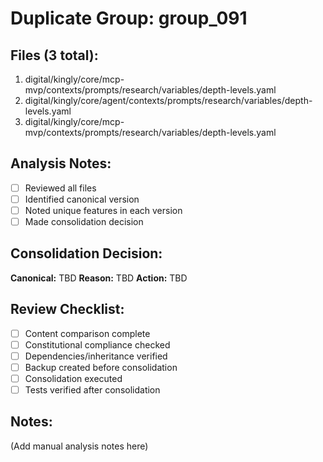 # Duplicate Group: group_091

## Files (3 total):
1. digital/kingly/core/mcp-mvp/contexts/prompts/research/variables/depth-levels.yaml
2. digital/kingly/core/agent/contexts/prompts/research/variables/depth-levels.yaml
3. digital/kingly/core/mcp-mvp/contexts/prompts/research/variables/depth-levels.yaml

## Analysis Notes:
- [ ] Reviewed all files
- [ ] Identified canonical version
- [ ] Noted unique features in each version
- [ ] Made consolidation decision

## Consolidation Decision:
**Canonical:** TBD
**Reason:** TBD
**Action:** TBD

## Review Checklist:
- [ ] Content comparison complete
- [ ] Constitutional compliance checked
- [ ] Dependencies/inheritance verified
- [ ] Backup created before consolidation
- [ ] Consolidation executed
- [ ] Tests verified after consolidation

## Notes:
(Add manual analysis notes here)
